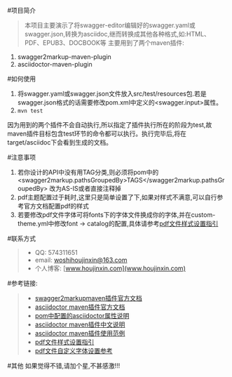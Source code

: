 #项目简介
> 本项目主要演示了将swagger-editor编辑好的swagger.yaml或swagger.json,转换为asciidoc,继而转换成其他各种格式,如:HTML、PDF、EPUB3、DOCBOOK等
  主要用到了两个maven插件:
   1. swagger2markup-maven-plugin
   2. asciidoctor-maven-plugin

#如何使用
1. 将swagger.yaml或swagger.json文件放入src/test/resources包.若是swagger.json格式的话需要修改pom.xml中定义的<swagger.input>属性。
2. `mvn test`

因为用到的两个插件不会自动执行,所以指定了插件执行所在的阶段为test,故maven插件目标包含test环节的命令都可以执行。执行完毕后,将在target/asciidoc下会看到生成的文档。

#注意事项
1. 若你设计的API中没有用TAG分类,则必须将pom中的<swagger2markup.pathsGroupedBy>TAGS</swagger2markup.pathsGroupedBy> 改为AS-IS或者直接注释掉
2. pdf主题配置过于耗时,这里只是简单设置了下,如果对样式不满意,可以自行参考官方文档配置pdf的样式
3. 若要修改pdf文件字体可将fonts下的字体文件换成你的字体,并在custom-theme.yml中修改font -> catalog的配置,具体请参考[pdf文件样式设置指引](https://github.com/asciidoctor/asciidoctor-pdf/blob/master/docs/theming-guide.adoc)                                                  

#联系方式
> * QQ: 574311651
> * email: woshihoujinxin@163.com
> * 个人博客: [www.houjinxin.com](www.houjinxin.com)

#参考链接:
> * [swagger2markupmaven插件官方文档](http://swagger2markup.github.io/swagger2markup/1.0.1/)
> * [asciidoctor maven插件官方文档](http://asciidoctor.org/docs/asciidoctor-maven-plugin/)
> * [pom中配置的asciidoctor属性说明](http://asciidoctor.org/docs/asciidoctor-maven-plugin/#configuration-options)
> * [asciidoctor maven插件中文说明](https://github.com/asciidoctor/asciidoctor-maven-plugin/blob/master/README_zh-CN.adoc)
> * [asciidoctor maven插件使用范例](https://github.com/asciidoctor/asciidoctor-maven-examples)
> * [pdf文件样式设置指引](https://github.com/asciidoctor/asciidoctor-pdf/blob/master/docs/theming-guide.adoc)
> * [pdf文件自定义字体设置参考](https://github.com/asciidoctor/asciidoctor-pdf/blob/master/docs/theming-guide.adoc#custom-fonts)

#其他
如果觉得不错,请加个星,不甚感激!!!